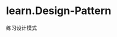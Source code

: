 # learn.Design-Pattern
练习设计模式

[Design-Pattern 文档]:https://github.com/ihaiucom/learn.Design-Pattern/tree/master/Design-Pattern
